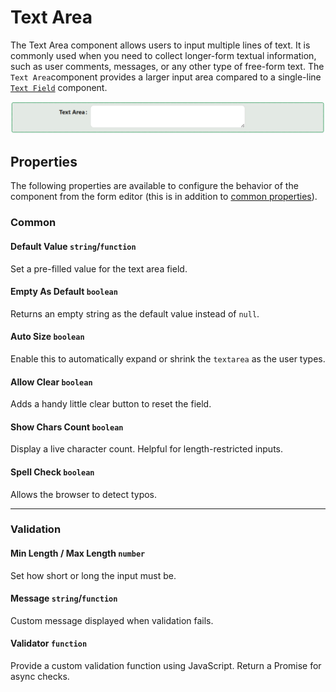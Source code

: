 # Text Area

The Text Area component allows users to input multiple lines of text. It is commonly used when you need to collect longer-form textual information, such as user comments, messages, or any other type of free-form text. The `Text Area`component provides a larger input area compared to a single-line [`Text Field`](/front-end-basics/form-components/data-entry/text-field.md) component.

![Image](../data-entry/images/textarea1.png)

[//]: # '<iframe width="100%" height="500" src="https://pd-docs-adminportal-test.shesha.dev/shesha/forms-designer/?id=4d5f3201-2ba4-4a19-b3de-08153124ea65" title="Text Area Component" ></iframe>'

## Properties

The following properties are available to configure the behavior of the component from the form editor (this is in addition to [common properties](/docs/front-end-basics/form-components/common-component-properties)).

### Common

#### **Default Value**  ``string``/``function``

Set a pre-filled value for the text area field.

#### **Empty As Default**  ``boolean``

Returns an empty string as the default value instead of ``null``.

#### **Auto Size**  ``boolean``

Enable this to automatically expand or shrink the ``textarea`` as the user types.

#### **Allow Clear**  ``boolean``

Adds a handy little clear button to reset the field.

#### **Show Chars Count** ``boolean``

Display a live character count. Helpful for length-restricted inputs.

#### **Spell Check** ``boolean``

Allows the browser to detect typos.

___

### Validation

#### **Min Length / Max Length** ``number``

Set how short or long the input must be.

#### **Message** ``string``/``function``

Custom message displayed when validation fails.

#### **Validator** ``function``

Provide a custom validation function using JavaScript. Return a Promise for async checks.